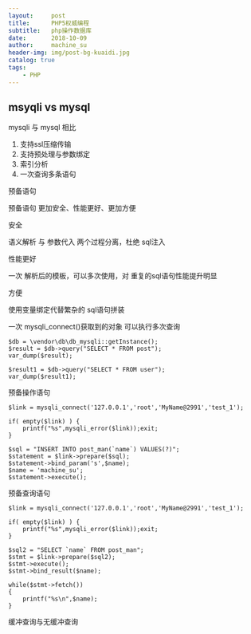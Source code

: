```yaml
---
layout:     post
title:      PHP5权威编程
subtitle:   php操作数据库 
date:       2018-10-09
author:     machine_su
header-img: img/post-bg-kuaidi.jpg
catalog: true
tags:
    - PHP
---
```


## msyqli vs mysql ##

mysqli 与 mysql 相比

1. 支持ssl压缩传输
1. 支持预处理与参数绑定
1. 索引分析
1. 一次查询多条语句



预备语句

预备语句 更加安全、性能更好、更加方便

安全

语义解析 与 参数代入 两个过程分离，杜绝 sql注入

性能更好

一次 解析后的模板，可以多次使用，对 重复的sql语句性能提升明显

方便

使用变量绑定代替繁杂的 sql语句拼装


一次 mysqli_connect()获取到的对象 可以执行多次查询

	$db = \vendor\db\db_mysqli::getInstance();
	$result = $db->query("SELECT * FROM post");
	var_dump($result);
	
	$result1 = $db->query("SELECT * FROM user");
	var_dump($result1);



预备操作语句


	$link = mysqli_connect('127.0.0.1','root','MyName@2991','test_1');

	if( empty($link) ) {
	    printf("%s",mysqli_error($link));exit;
	}
	
	$sql = "INSERT INTO post_man(`name`) VALUES(?)";
	$statement = $link->prepare($sql);
	$statement->bind_param('s',$name);
	$name = 'machine_su';
	$statement->execute();

预备查询语句
	
	$link = mysqli_connect('127.0.0.1','root','MyName@2991','test_1');

	if( empty($link) ) {
	    printf("%s",mysqli_error($link));exit;
	}

	$sql2 = "SELECT `name` FROM post_man";
	$stmt = $link->prepare($sql2);
	$stmt->execute();
	$stmt->bind_result($name);
	
	while($stmt->fetch())
	{
	    printf("%s\n",$name);
	}

缓冲查询与无缓冲查询